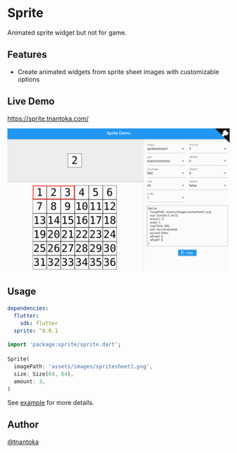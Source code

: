 # Sprite

Animated sprite widget but not for game.

## Features

- Create animated widgets from sprite sheet images with customizable options

## Live Demo

https://sprite.tnantoka.com/

![](https://github.com/tnantoka/sprite/raw/main/demo/sprite.gif)

## Usage

```yaml
dependencies:
  flutter:
    sdk: flutter
  sprite: ^0.0.1
```

```dart
import 'package:sprite/sprite.dart';

Sprite(
  imagePath: 'assets/images/spritesheet1.png',
  size: Size(64, 64),
  amount: 3,
)
```

See [example](/example) for more details.

## Author

[@tnantoka](https://twitter.com/tnantoka)
